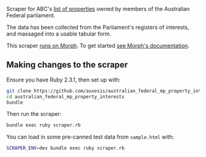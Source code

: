 Scraper for ABC's [list of properties](http://www.abc.net.au/news/2017-04-20/australian-politician-property-ownership-details/8453782) owned by members of the Australian Federal parliament.

The data has been collected from the Parliament's registers of interests, and massaged into a usable tabular form.

This scraper [runs on Morph](https://morph.io/auxesis/australian_federal_mp_property_interests). To get started [see Morph's documentation](https://morph.io/documentation).

## Making changes to the scraper

Ensure you have Ruby 2.3.1, then set up with:

``` bash
git clone https://github.com/auxesis/australian_federal_mp_property_interests.git
cd australian_federal_mp_property_interests
bundle
```

Then run the scraper:

``` bash
bundle exec ruby scraper.rb
```

You can load in some pre-canned test data from `sample.html` with:

``` bash
SCRAPER_ENV=dev bundle exec ruby scraper.rb
```
